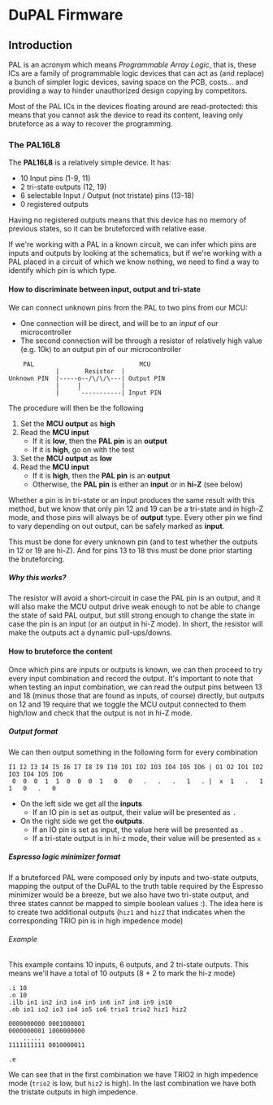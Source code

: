 # DuPAL Firmware
## Introduction
PAL is an acronym which means *Programmable Array Logic*, that is, these ICs are a family of programmable logic devices that can act as (and replace) a bunch of simpler logic devices, saving space on the PCB, costs... and providing a way to hinder unauthorized design copying by competitors.

Most of the PAL ICs in the devices floating around are read-protected: this means that you cannot ask the device to read its content, leaving only bruteforce as a way to recover the programming.

### The PAL16L8
The **PAL16L8** is a relatively simple device.
It has:
- 10 Input pins (1-9, 11)
- 2 tri-state outputs (12, 19)
- 6 selectable Input / Output (not tristate) pins (13-18)
- 0 registered outputs

Having no registered outputs means that this device has no memory of previous states, so it can be bruteforced with relative ease.

If we're working with a PAL in a known circuit, we can infer which pins are inputs and outputs by looking at the schematics, but if we're working with a PAL placed in a circuit of which we know nothing, we need to find a way to identify which pin is which type.

####  How to discriminate between input, output and tri-state
We can connect unknown pins from the PAL to two pins from our MCU:
- One connection will be direct, and will be to an *input* of our microcontroller
- The second connection will be through a resistor of relatively high value (e.g. 10k) to an output pin of our microcontroller

```
    PAL                             MCU
             |       Resistor  |
Unknown PIN  |-----o--/\/\/\---| Output PIN
             |     |           |
             |     `-----------| Input PIN
```

The procedure will then be the following
1. Set the **MCU output** as **high**
2. Read the **MCU input** 
    - If it is **low**, then the **PAL pin** is an **output**
    - If it is **high**, go on with the test
3. Set the **MCU output** as **low**
4. Read the **MCU input**
    - If it is **high**, then the **PAL pin** is an **output**
    - Otherwise, the **PAL pin** is either an **input** or in **hi-Z** (see below)

Whether a pin is in tri-state or an input produces the same result with this method, but we know that only pin 12 and 19 can be a tri-state and in high-Z mode, and those pins will always be of **output** type.
Every other pin we find to vary depending on out output, can be safely marked as **input**.

This must be done for every unknown pin (and to test whether the outputs in 12 or 19 are hi-Z). And for pins 13 to 18 this must be done prior starting the bruteforcing.

##### Why this works?
The resistor will avoid a short-circuit in case the PAL pin is an output, and it will also make the MCU output drive weak enough to not be able to change the state of said PAL output, but still strong enough to change the state in case the pin is an input (or an output in hi-Z mode).
In short, the resistor will make the outputs act a dynamic pull-ups/downs.

#### How to bruteforce the content
Once which pins are inputs or outputs is known, we can then proceed to try every input combination and record the output.
It's important to note that when testing an input combination, we can read the output pins between 13 and 18 (minus those that are found as inputs, of course) directly, but outputs on 12 and 19 require that we toggle the MCU output connected to them high/low and check that the output is not in hi-Z mode.

##### Output format
We can then output something in the following form for every combination

```
I1 I2 I3 I4 I5 I6 I7 I8 I9 I10 IO1 IO2 IO3 IO4 IO5 IO6 | O1 O2 IO1 IO2 IO3 IO4 IO5 IO6
 0  0  0  1  1  0  0  0  1   0   0   .   .   .   1   . |  x  1   .   1   1   0   .   0
```

- On the left side we get all the **inputs**
    - If an IO pin is set as output, their value will be presented as `.`
- On the right side we get the **outputs**.
    - If an IO pin is set as input, the value here will be presented as `.`
    - If a tri-state output is in hi-z mode, their value will be presented as `x`

##### Espresso logic minimizer format
If a bruteforced PAL were composed only by inputs and two-state outputs, mapping the output of the DuPAL to the truth table required by the Espresso minimizer would be a breeze, but we also have two tri-state output, and three states cannot be mapped to simple boolean values :).
The idea here is to create two additional outputs (`hiz1` and `hiz2` that indicates when the corresponding TRIO pin is in high impedence mode)

###### Example
This example contains 10 inputs, 6 outputs, and 2 tri-state outputs. This means we'll have a total of 10 outputs (8 + 2 to mark the hi-z mode)

```
.i 10
.o 10 
.ilb in1 in2 in3 in4 in5 in6 in7 in8 in9 in10
.ob io1 io2 io3 io4 io5 io6 trio1 trio2 hiz1 hiz2

0000000000 0001000001
0000000001 1000000000
    .....
1111111111 0010000011

.e

```

We can see that in the first combination we have TRIO2 in high impedence mode (`trio2` is low, but `hiz2` is high).
In the last combination we have both the tristate outputs in high impedence.